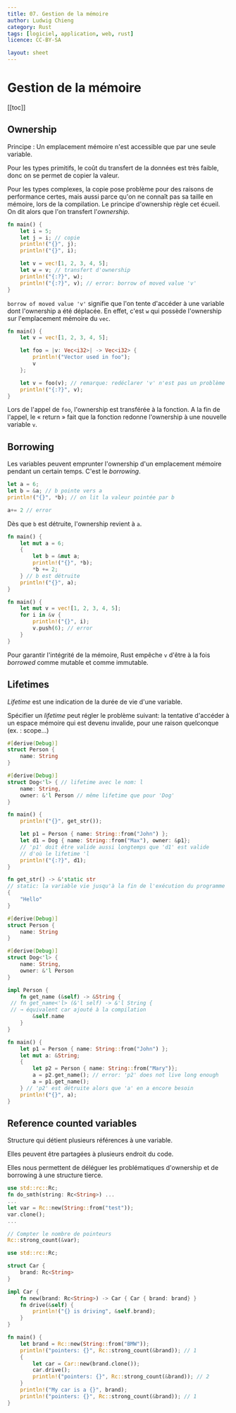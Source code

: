 ```yaml
---
title: 07. Gestion de la mémoire
author: Ludwig Chieng
category: Rust
tags: [logiciel, application, web, rust]
licence: CC-BY-SA

layout: sheet
---
```


# Gestion de la mémoire

[[toc]]


## Ownership

Principe : Un emplacement mémoire n'est accessible que par une seule variable.

Pour les types primitifs, le coût du transfert de la données est très faible, donc on se permet de copier la valeur.

Pour les types complexes, la copie pose problème pour des raisons de performance certes, mais aussi parce qu'on ne connaît pas sa taille en mémoire, lors de la compilation. Le principe d'ownership règle cet écueil. On dit alors que l'on transfert l'*ownership*.

```rust
fn main() {
    let i = 5;
    let j = i; // copie
    println!("{}", j);
    println!("{}", i);

    let v = vec![1, 2, 3, 4, 5];
    let w = v; // transfert d'ownership
    println!("{:?}", w);
    println!("{:?}", v); // error: borrow of moved value 'v'
}
```

`borrow of moved value 'v'` signifie que l'on tente d'accéder à une variable dont l'ownership a été déplacée. En effet, c'est `w` qui possède l'ownership sur l'emplacement mémoire du `vec`.

```rust
fn main() {
    let v = vec![1, 2, 3, 4, 5];

    let foo = |v: Vec<i32>| -> Vec<i32> {
        println!("Vector used in foo");
        v
    };

    let v = foo(v); // remarque: redéclarer 'v' n'est pas un problème
    println!("{:?}", v);
}
```

Lors de l'appel de `foo`, l'ownership est transférée à la fonction. A la fin de l'appel, le « return » fait que la fonction redonne l'ownership à une nouvelle variable `v`.


## Borrowing

Les variables peuvent emprunter l'ownership d'un emplacement mémoire pendant un certain temps. C'est le *borrowing*.

```rust
let a = 6;
let b = &a; // b pointe vers a
println!("{}", *b); // on lit la valeur pointée par b

a+= 2 // error
```

Dès que `b` est détruite, l'ownership revient à `a`.

```rust
fn main() {
    let mut a = 6;
    {
        let b = &mut a;
        println!("{}", *b);
        *b += 2;
    } // b est détruite
    println!("{}", a);
}
```

```rust
fn main() {
    let mut v = vec![1, 2, 3, 4, 5];
    for i in &v {
        println!("{}", i);
        v.push(6); // error
    }
}
```

Pour garantir l'intégrité de la mémoire, Rust empêche `v` d'être à la fois *borrowed* comme mutable et comme immutable.


## Lifetimes

*Lifetime* est une indication de la durée de vie d'une variable.

Spécifier un *lifetime* peut régler le problème suivant: la tentative d'accéder à un espace mémoire qui est devenu invalide, pour une raison quelconque (ex. : scope...)

```rust
#[derive(Debug)]
struct Person {
    name: String
}

#[derive(Debug)]
struct Dog<'l> { // lifetime avec le nom: l
    name: String,
    owner: &'l Person // même lifetime que pour 'Dog'
}

fn main() {
    println!("{}", get_str());

    let p1 = Person { name: String::from("John") };
    let d1 = Dog { name: String::from("Max"), owner: &p1};
    // 'p1' doit être valide aussi longtemps que 'd1' est valide
    // d'où le lifetime 'l
    println!("{:?}", d1);
}

fn get_str() -> &'static str
// static: la variable vie jusqu'à la fin de l'exécution du programme
{
    "Hello"
}
```

```rust
#[derive(Debug)]
struct Person {
    name: String
}

#[derive(Debug)]
struct Dog<'l> {
    name: String,
    owner: &'l Person
}

impl Person {
    fn get_name (&self) -> &String { 
 // fn get_name<'l> (&'l self) -> &'l String {
 // → équivalent car ajouté à la compilation
        &self.name
    }
}

fn main() {
    let p1 = Person { name: String::from("John") };
    let mut a: &String;
    {
        let p2 = Person { name: String::from("Mary")};
        a = p2.get_name(); // error: 'p2' does not live long enough
        a = p1.get_name();
    } // 'p2' est détruite alors que 'a' en a encore besoin
    println!("{}", a);
}
```


## Reference counted variables

Structure qui détient plusieurs références à une variable.

Elles peuvent être partagées à plusieurs endroit du code.

Elles nous permettent de déléguer les problématiques d'ownership et de borrowing à une structure tierce.

```rust
use std::rc::Rc;
fn do_smth(string: Rc<String>) ...
...
let var = Rc::new(String::from("test"));
var.clone();
...
```

```rust
// Compter le nombre de pointeurs
Rc::strong_count(&var);
```


```rust
use std::rc::Rc;

struct Car {
    brand: Rc<String>
}

impl Car {
    fn new(brand: Rc<String>) -> Car { Car { brand: brand} }
    fn drive(&self) {
        println!("{} is driving", &self.brand);
    }
}

fn main() {
    let brand = Rc::new(String::from("BMW"));
    println!("pointers: {}", Rc::strong_count(&brand)); // 1
    {
        let car = Car::new(brand.clone());
        car.drive();
        println!("pointers: {}", Rc::strong_count(&brand)); // 2
    }
    println!("My car is a {}", brand);
    println!("pointers: {}", Rc::strong_count(&brand)); // 1
}
```
